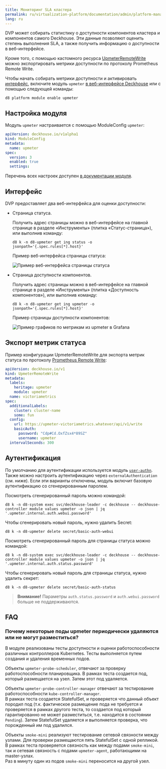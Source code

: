 ```yaml
---
title: Мониторинг SLA кластера
permalink: ru/virtualization-platform/documentation/admin/platform-management/monitoring/sla.html
lang: ru
---
```


DVP может собирать статистику о доступности компонентов кластера и компонентов самого Deckhouse. Эти данные позволяют оценить степень выполнения SLA, а также получить информацию о доступности в веб-интерфейсе.

Кроме того, с помощью кастомного ресурса [UpmeterRemoteWrite](/products/kubernetes-platform/documentation/v1/modules/upmeter/cr.html#upmeterremotewrite) можно экспортировать метрики доступности по протоколу Prometheus Remote Write.

Чтобы начать собирать метрики доступности и активировать [интерфейс](#интерфейс), включите модуль `upmeter` [в веб-интерфейсе Deckhouse](/products/kubernetes-platform/modules/console//stable/) или с помощью следующей команды:

```shell
d8 platform module enable upmeter
```

## Настройка модуля

Модуль `upmeter` настраивается с помощью ModuleConfig `upmeter`:

```yaml
apiVersion: deckhouse.io/v1alpha1
kind: ModuleConfig
metadata:
  name: upmeter
spec:
  version: 3
  enabled: true
  settings:
```

Перечень всех настроек доступен [в документации модуля](/products/kubernetes-platform/documentation/v1/modules/upmeter/configuration.html).

## Интерфейс

DVP предоставляет два веб-интерфейса для оценки доступности:
- Страница статуса.

  Получить адрес страницы можно в веб-интерфейсе на главной странице в разделе «Инструменты» (плитка «Статус-страница»), или выполнив команду:
  
  ```shell
  d8 k -n d8-upmeter get ing status -o jsonpath='{.spec.rules[*].host}'
  ``` 

  Пример веб-интерфейса страницы статуса:
  
  ![Пример веб-интерфейса страницы статуса](/images/upmeter/status.png)

- Страница доступности компонентов.

  Получить адрес страницы можно в веб-интерфейсе на главной странице в разделе «Инструменты» (плитка «Доступность компонентов»), или выполнив команду:
  
  ```shell
  d8 k -n d8-upmeter get ing upmeter -o jsonpath='{.spec.rules[*].host}'
  ``` 

  Пример страницы доступности компонентов:
  
  ![Пример графиков по метрикам из upmeter в Grafana](/images/upmeter/image1.png)

## Экспорт метрик статуса
 
Пример конфигурации UpmeterRemoteWrite для экспорта метрик статуса по протоколу [Prometheus Remote Write](https://docs.sysdig.com/en/docs/installation/prometheus-remote-write/):

```yaml
apiVersion: deckhouse.io/v1
kind: UpmeterRemoteWrite
metadata:
  labels:
    heritage: upmeter
    module: upmeter
  name: victoriametrics
spec:
  additionalLabels:
    cluster: cluster-name
    some: fun
  config:
    url: https://upmeter-victoriametrics.whatever/api/v1/write
    basicAuth:
      password: "Cdp#Cd.OxfZsx4*89SZ"
      username: upmeter
  intervalSeconds: 300
```

## Аутентификация

По умолчанию для аутентификации используется модуль [`user-authn`](/products/kubernetes-platform/documentation/v1/modules/user-authn/). Также можно настроить аутентификацию через `externalAuthentication` (см. ниже).
Если эти варианты отключены, модуль включит базовую аутентификацию со сгенерированным паролем.

Посмотреть сгенерированный пароль можно командой:

```shell
d8 k -n d8-system exec svc/deckhouse-leader -c deckhouse -- deckhouse-controller module values upmeter -o json | jq '.upmeter.internal.auth.webui.password'
```

Чтобы сгенерировать новый пароль, нужно удалить Secret:

```shell
d8 k -n d8-upmeter delete secret/basic-auth-webui
```

Посмотреть сгенерированный пароль для страницы статуса можно командой:

```shell
d8 k -n d8-system exec svc/deckhouse-leader -c deckhouse -- deckhouse-controller module values upmeter -o json | jq '.upmeter.internal.auth.status.password'
```

Чтобы сгенерировать новый пароль для страницы статуса, нужно удалить секрет:

```shell
d8 k -n d8-upmeter delete secret/basic-auth-status
```

> **Внимание!** Параметры `auth.status.password` и `auth.webui.password` больше не поддерживаются.

## FAQ

### Почему некоторые поды upmeter периодически удаляются или не могут разместиться?

В модуле реализованы тесты доступности и оценки работоспособности различных контроллеров Kubernetes. Тесты выполняется путем создания и удаления временных подов.

Объекты `upmeter-probe-scheduler`, отвечают за проверку работоспособности планировщика. В рамках теста создается под, который размещается на узел. Затем этот под удаляется.

Объекты `upmeter-probe-controller-manager` отвечают за тестирование работоспособности `kube-controller-manager`.  
В рамках теста создается StatefulSet, и проверяется что данный объект породил под (т.к. фактическое размещение пода не требуется и проверяется в рамках другого теста, то создается под который гарантированно не может разместиться, т.е. находится в состоянии `Pending`). Затем StatefulSet удаляется и выполняется проверка, что порожденный им под удалился.

Объекты `smoke-mini` реализуют тестирование сетевой связности между узлами.
Для проверки размещаются пять StatefulSet с одной репликой. В рамках теста проверяется связность как между подами `smoke-mini`, так и сетевая связность с подами `upmeter-agent`, работающими на master-узлах.  
Раз в минуту один из подов `smoke-mini` переносится на другой узел.
